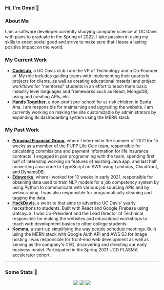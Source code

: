 ### Hi, I'm Omid 👋

### About Me 

I am a software developer currently studying computer science at UC Davis with plans to graduate in the Spring of 2022. I take passion in using my skills to enact social good and strive to make sure that I leave a lasting positive impact on the world. 

### My Current Work 
- [**CodeLab**](https://www.codelabdavis.com/), a UC Davis club I am the VP of Technology and a Co-Founder of. My role includes guiding teams with implementing their quarterly projects for clients, as well as creating educational material and project workflows for "mentored" students in an effort to teach them basic industry level languages and frameworks such as React, MongoDB, using and creating APIs, etc. 
- [**Hands Together**](https://www.handstogether-sa.org/), a non-profit pre-school for at-risk children in Santa Ana. I am responsible for maintaining and upgrading the website. I am currently working on making the site customizable by administrators by expanding its dashboarding system using the MERN stack. 

### My Past Work 
- [**Principal Financial Group**](https://www.principal.com/), where I interned in the summer of 2021 for 15 weeks as a member of the PUPP Life Calc team, responsible for calculating commissions and payment information for life insurance contracts. I engaged in pair programming with the team, spending first half of internship working on features of existing Java app, and last half converting Java code to TypeScript on AWS using Lambdas, Cloudfront, and DynamoDB. 
- [**Eduworks**](https://eduworks.com/), where I worked for 10 weeks in early 2021, responsible for obtaining data used to train NLP models for a job competency system by using Python to communicate with various job sourcing APIs and by webscraping. I was also responsible for programatically cleaning and tagging the data. 
- [**HackDavis**](https://hackdavis.io/), a website that aims to advertise UC Davis' yearly hackathons to students. Built with React and Google Firebase using GatsbyJS. I was Co-President and the Lead Director of Technical responsible for making the websites and educational workshops to teach web development basics to other college students. 
- **Komma**, a start-up simplifying the way people schedule meetings. Built using the MERN stack with Google Auth API and AWS S3 for image hosting I was responsible for front-end web development as well as serving as the company's CEO, discovering and directing our early business model. Participated in the Spring 2021 UCD PLASMA accelerator cohort. 

---

### Some Stats 👋 

<p align="middle">
<img src=https://github-readme-stats.vercel.app/api/top-langs/?username=omidmogasemi&theme=dark&layout=compact&align=right&width=30%) />
<img src=http://github-readme-streak-stats.herokuapp.com?user=omidmogasemi&theme=dark&date_format=M%20j%5B%2C%20Y%5D&fire=DD2727&sideLabels=DD8905)](https://git.io/streak-stats) /> 
<img src=https://github-readme-stats.vercel.app/api?username=omidmogasemi&show_icons=true&title_color=fff&icon_color=79ff97&text_color=9f9f9f&bg_color=151515&count_private=true&width=20%&align=left) /> 
</p> 
